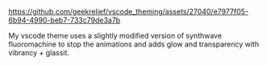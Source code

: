 https://github.com/geekrelief/vscode_theming/assets/27040/e7977f05-6b94-4990-beb7-733c79de3a7b

My vscode theme uses a slightly modified version of synthwave fluoromachine to stop the animations and adds glow and transparency with vibrancy + glassit.
